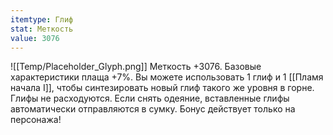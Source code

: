 ```yaml
---
itemtype: Глиф
stat: Меткость 
value: 3076
---
```

![[Temp/Placeholder_Glyph.png]]
Меткость +3076. Базовые характеристики плаща +7%. Вы можете использовать 1 глиф и 1 [[Пламя начала I]], чтобы синтезировать новый глиф такого же уровня в горне. Глифы не расходуются. Если снять одеяние, вставленные глифы автоматически отправляются в сумку. Бонус действует только на персонажа!
